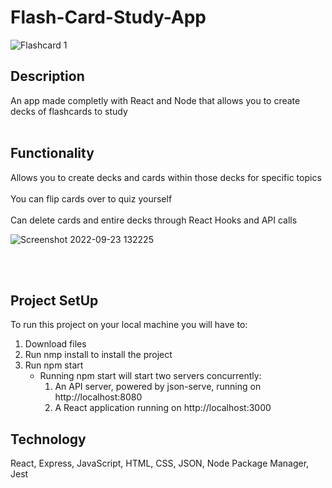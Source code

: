 # Flash-Card-Study-App
![Flashcard 1](https://user-images.githubusercontent.com/76602007/192024812-751a2425-e400-440d-8c4c-2ad4184163bb.png)

## Description
An app made completly with React and Node that allows you to create decks of flashcards to study
<br><br>

## Functionality

Allows you to create decks and cards within those decks for specific topics <br><br>
You can flip cards over to quiz yourself  <br><br>
Can delete cards and entire decks through React Hooks and API calls

![Screenshot 2022-09-23 132225](https://user-images.githubusercontent.com/76602007/192024865-c7355071-9d1b-4dc1-9683-581f18cc0be9.png)

<br><br>
## Project SetUp 
To run this project on your local machine you will have to: 
  1. Download files
  2. Run nmp install to install the project
  3. Run npm start 
     - Running npm start will start two servers concurrently: 
        1. An API server, powered by json-serve, running on http://localhost:8080
        2. A React application running on http://localhost:3000

## Technology
React, Express, JavaScript, HTML, CSS, JSON, Node Package Manager, Jest
